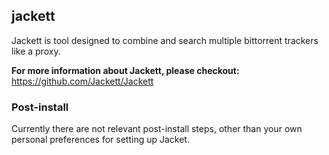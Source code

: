 ## jackett

Jackett is tool designed to combine and search multiple bittorrent trackers like a proxy.

**For more information about Jackett, please checkout:**
https://github.com/Jackett/Jackett

### Post-install

Currently there are not relevant post-install steps, other than your own personal preferences for setting up Jacket.
